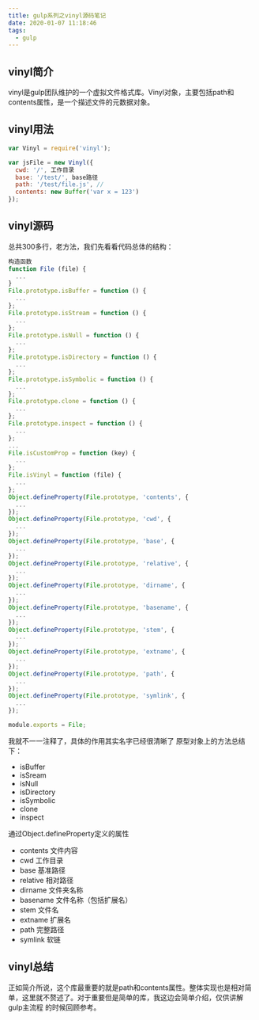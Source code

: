 ```yaml
---
title: gulp系列之vinyl源码笔记
date: 2020-01-07 11:18:46
tags:
  - gulp
---
```


## vinyl简介
vinyl是gulp团队维护的一个虚拟文件格式库。Vinyl对象，主要包括path和contents属性，是一个描述文件的元数据对象。

## vinyl用法
```js
var Vinyl = require('vinyl');

var jsFile = new Vinyl({
  cwd: '/', 工作目录
  base: '/test/', base路径
  path: '/test/file.js', //
  contents: new Buffer('var x = 123')
});
```
<!-- more -->
## vinyl源码
总共300多行，老方法，我们先看看代码总体的结构：

```js
构造函数
function File (file) {
  ...
}
File.prototype.isBuffer = function () {
  ...
};
File.prototype.isStream = function () {
  ...
};
File.prototype.isNull = function () {
  ...
};
File.prototype.isDirectory = function () {
  ...
};
File.prototype.isSymbolic = function () {
  ...
};
File.prototype.clone = function () {
  ...
};
File.prototype.inspect = function () {
  ...
};
...
File.isCustomProp = function (key) {
  ...
};
File.isVinyl = function (file) {
  ...
};
Object.defineProperty(File.prototype, 'contents', {
  ...
});
Object.defineProperty(File.prototype, 'cwd', {
  ...
});
Object.defineProperty(File.prototype, 'base', {
  ...
});
Object.defineProperty(File.prototype, 'relative', {
  ...
});
Object.defineProperty(File.prototype, 'dirname', {
  ...
});
Object.defineProperty(File.prototype, 'basename', {
  ...
});
Object.defineProperty(File.prototype, 'stem', {
  ...
});
Object.defineProperty(File.prototype, 'extname', {
  ...
});
Object.defineProperty(File.prototype, 'path', {
  ...
});
Object.defineProperty(File.prototype, 'symlink', {
  ...
});

module.exports = File;
```

我就不一一注释了，具体的作用其实名字已经很清晰了
原型对象上的方法总结下：
- isBuffer
- isSream
- isNull
- isDirectory
- isSymbolic
- clone
- inspect

通过Object.defineProperty定义的属性
- contents 文件内容
- cwd 工作目录
- base 基准路径
- relative 相对路径
- dirname 文件夹名称
- basename 文件名称（包括扩展名）
- stem 文件名
- extname 扩展名
- path 完整路径
- symlink 软链

## vinyl总结
正如简介所说，这个库最重要的就是path和contents属性。整体实现也是相对简单，这里就不赘述了。对于重要但是简单的库，我这边会简单介绍，仅供讲解gulp主流程 的时候回顾参考。
